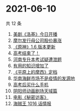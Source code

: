 # 2021-06-10

共 12 条

<!-- BEGIN -->
<!-- 最后更新时间 Thu Jun 10 2021 14:12:46 GMT+0800 (China Standard Time) -->

1. [美剧《洛基》今日开播](https://www.zhihu.com/search?q=洛基)
2. [摩尔发行母公司股价暴涨](https://www.zhihu.com/search?q=摩尔庄园)
3. [《原神》1.6 版本更新](https://www.zhihu.com/search?q=原神)
4. [高考结束了！](https://www.zhihu.com/search?q=高考结束)
5. [河南专升本考试疑遭泄题](https://www.zhihu.com/search?q=河南专升本)
6. [有用的知识增加了](https://www.zhihu.com/search?q=科普视频创作国际大赛)
7. [《平原上的摩西》定档](https://www.zhihu.com/search?q=平原上的摩西)
8. [华南海鲜市场不是疫情的发源地](https://www.zhihu.com/search?q=华南海鲜市场)
9. [高考后买什么手机](https://www.zhihu.com/search?q=高考后手机)
10. [阴阳师动画剧场天域篇](https://www.zhihu.com/search?q=阴阳师)
11. [电影《秘密访客》](https://www.zhihu.com/search?q=秘密访客)
12. [海贼王 1016 话情报](https://www.zhihu.com/search?q=海贼王)

<!-- END -->
